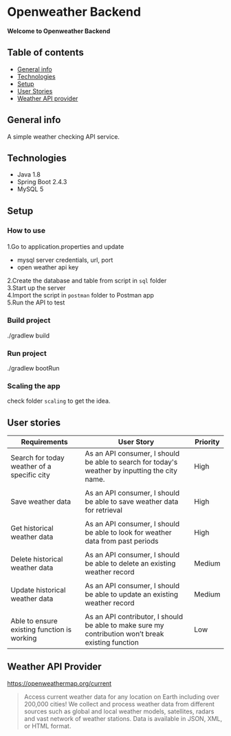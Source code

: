 # Openweather Backend

**Welcome to Openweather Backend**

## Table of contents
* [General info](#general-info)
* [Technologies](#technologies)
* [Setup](#setup)
* [User Stories](#user-stories)
* [Weather API provider](#weather-api-provider)


## General info
A simple weather checking API service.
	
## Technologies
* Java 1.8
* Spring Boot 2.4.3
* MySQL 5

## Setup
### How to use
####
1.Go to application.properties and update
- mysql server credentials, url, port
- open weather api key

2.Create the database and table from script in `sql` folder  
3.Start up the server  
4.Import the script in `postman` folder to Postman app  
5.Run the API to test

### Build project
./gradlew build

### Run project
./gradlew bootRun

### Scaling the app
check folder `scaling` to get the idea.

## User stories

|Requirements|User Story|Priority|
|---|---|---|
|Search for today weather of a specific city|As an API consumer, I should be able to search for today's weather by inputting the city name.|High|
||||
|Save weather data|As an API consumer, I should be able to save weather data for retrieval|High|
||||
|Get historical weather data|As an API consumer,  I should be able to look for weather data from past periods|High
||||
|Delete historical weather data|As an API consumer,  I should be able to delete an existing weather record|Medium
||||
|Update historical weather data|As an API consumer, I should be able to update an existing weather record|Medium
||||
|Able to ensure existing function is working|As an API contributor, I should be able to make sure my contribution won’t break existing function|Low

## Weather API Provider

https://openweathermap.org/current
> Access current weather data for any location on Earth including over 200,000 cities! We collect and process weather data from different sources such as global and local weather models, satellites, radars and vast network of weather stations. Data is available in JSON, XML, or HTML format.

